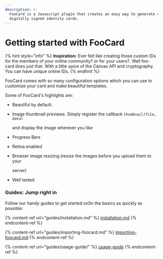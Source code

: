 ```yaml
---
description: >-
  FooCard is a Javascript plugin that creates an easy way to generate custom
  digitally signed identity cards.
---
```


# Getting started with FooCard

{% hint style="info" %}
**Inspiration:** Ever felt like creating those custom IDs for the members of your online community? or for your users?. Well foo-card does just that. With a little spice of the Canvas API and cryptography. You can have unique online IDs.
{% endhint %}

FooCard comes with so many configuration options which you can use to customize your card and make beautiful templates.

Some of FooCard's highlights are:

* Beautiful by default.
*   Image thumbnail previews. Simply register the callback `thumbnail(file, data)`

    and display the image wherever you like
* Progress Bars
* Retina enabled
*   Browser image resizing (resize the images before you upload them to your

    server)
* Well tested

### Guides: Jump right in

Follow our handy guides to get started on5n the basics as quickly as possible:

{% content-ref url="guides/installation.md" %}
[installation.md](guides/installation.md)
{% endcontent-ref %}

{% content-ref url="guides/importing-foocard.md" %}
[importing-foocard.md](guides/importing-foocard.md)
{% endcontent-ref %}

{% content-ref url="guides/usage-guide/" %}
[usage-guide](guides/usage-guide/)
{% endcontent-ref %}
